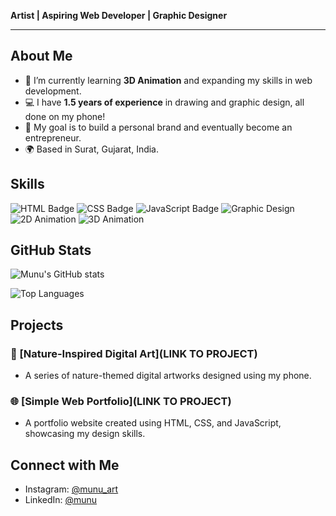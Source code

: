 **Artist | Aspiring Web Developer | Graphic Designer**

---

## About Me
- 🌱 I’m currently learning **3D Animation** and expanding my skills in web development.
- 💻 I have **1.5 years of experience** in drawing and graphic design, all done on my phone!
- 🎯 My goal is to build a personal brand and eventually become an entrepreneur.
- 🌍 Based in Surat, Gujarat, India.

## Skills
![HTML Badge](https://img.shields.io/badge/HTML-Intermediate-orange)
![CSS Badge](https://img.shields.io/badge/CSS-Intermediate-blue)
![JavaScript Badge](https://img.shields.io/badge/JavaScript-Beginner-yellow)
![Graphic Design](https://img.shields.io/badge/Graphic%20Design-Intermediate-green)
![2D Animation](https://img.shields.io/badge/2D%20Animation-Intermediate-yellowgreen)
![3D Animation](https://img.shields.io/badge/3D%20Animation-Learning-red)

## GitHub Stats
![Munu's GitHub stats](https://github-readme-stats.vercel.app/api?Munu00=Munu&show_icons=true&cyber=radical)

![Top Languages](https://github-readme-stats.vercel.app/api/top-langs/?Munu00=Munu&layout=compact&Cyber=radical)

## Projects
### 🎨 [Nature-Inspired Digital Art](LINK TO PROJECT)
- A series of nature-themed digital artworks designed using my phone.

### 🌐 [Simple Web Portfolio](LINK TO PROJECT)
- A portfolio website created using HTML, CSS, and JavaScript, showcasing my design skills.

## Connect with Me
- Instagram: [@munu_art](https://www.instagram.com/munu_art)
- LinkedIn: [@munu](https://www.linkedin.com/in/munu/)
